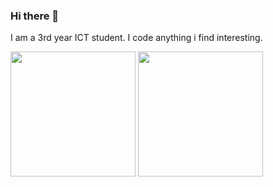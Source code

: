 ### Hi there 👋
I am a 3rd year ICT student. I code anything i find interesting.

<div>
<img align=center height=200 src="https://grs.delnegend.com/?username=K0ntact&hide_rank=true&show_icons=true&theme=midnight-purple">
<img align=center height=200 src="https://grs.delnegend.com/top-langs/?username=K0ntact&layout=compact&langs_count=10&theme=midnight-purple">
</div>


<!--
**K0ntact/K0ntact** is a ✨ _special_ ✨ repository because its `README.md` (this file) appears on your GitHub profile.

Here are some ideas to get you started:
- 🔭 I’m currently working on ...
- 🌱 I’m currently learning ...
- 👯 I’m looking to collaborate on ...
- 🤔 I’m looking for help with ...
- 💬 Ask me about ...
- 📫 How to reach me: ...
- 😄 Pronouns: ...
- ⚡ Fun fact: ...
-->
